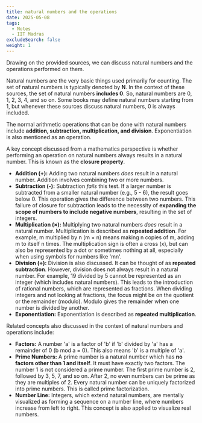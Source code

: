 ```yaml
---
title: natural numbers and the operations
date: 2025-05-08
tags:
  - Notes 
  - IIT Madras
excludeSearch: false
weight: 1
---
```


Drawing on the provided sources, we can discuss natural numbers and the operations performed on them.

Natural numbers are the very basic things used primarily for counting. The set of natural numbers is typically denoted by **N**. In the context of these sources, the set of natural numbers **includes 0**. So, natural numbers are 0, 1, 2, 3, 4, and so on. Some books may define natural numbers starting from 1, but whenever these sources discuss natural numbers, 0 is always included.

The normal arithmetic operations that can be done with natural numbers include **addition, subtraction, multiplication, and division**. Exponentiation is also mentioned as an operation.

A key concept discussed from a mathematics perspective is whether performing an operation on natural numbers always results in a natural number. This is known as the **closure property**.

*   **Addition (+):** Adding two natural numbers *does* result in a natural number. Addition involves combining two or more numbers.
*   **Subtraction (-):** Subtraction *fails* this test. If a larger number is subtracted from a smaller natural number (e.g., 5 - 6), the result goes below 0. This operation gives the difference between two numbers. This failure of closure for subtraction leads to the necessity of **expanding the scope of numbers to include negative numbers**, resulting in the set of integers.
*   **Multiplication (×):** Multiplying two natural numbers *does* result in a natural number. Multiplication is described as **repeated addition**. For example, m multiplied by n (m × n) means making n copies of m, adding m to itself n times. The multiplication sign is often a cross (x), but can also be represented by a dot or sometimes nothing at all, especially when using symbols for numbers like 'mn'.
*   **Division (÷):** Division is also discussed. It can be thought of as **repeated subtraction**. However, division does not always result in a natural number. For example, 19 divided by 5 cannot be represented as an integer (which includes natural numbers). This leads to the introduction of rational numbers, which are represented as fractions. When dividing integers and not looking at fractions, the focus might be on the quotient or the remainder (modulo). Modulo gives the remainder when one number is divided by another.
*   **Exponentiation:** Exponentiation is described as **repeated multiplication**.

Related concepts also discussed in the context of natural numbers and operations include:

*   **Factors:** A number 'a' is a factor of 'b' if 'b' divided by 'a' has a remainder of 0 (b mod a = 0). This also means 'b' is a multiple of 'a'.
*   **Prime Numbers:** A prime number is a natural number which has **no factors other than 1 and itself**. It must have exactly two factors. The number 1 is not considered a prime number. The first prime number is 2, followed by 3, 5, 7, and so on. After 2, no even numbers can be prime as they are multiples of 2. Every natural number can be uniquely factorized into prime numbers. This is called prime factorization.
*   **Number Line:** Integers, which extend natural numbers, are mentally visualized as forming a sequence on a number line, where numbers increase from left to right. This concept is also applied to visualize real numbers.
